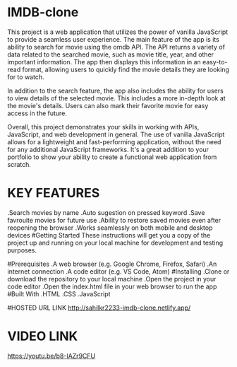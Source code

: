 # IMDB-clone
This project is a web application that utilizes the power of vanilla JavaScript to provide a seamless user experience. The main feature of the app is its ability to search for movie using the omdb API. The API returns a variety of data related to the searched movie, such as movie title, year, and other important information. The app then displays this information in an easy-to-read format, allowing users to quickly find the movie details they are looking for to watch.

In addition to the search feature, the app also includes the ability for users to view details of the selected movie. This includes a more in-depth look at the movie's details. Users can also mark their favorite movie for easy access in the future.

Overall, this project demonstrates your skills in working with APIs, JavaScript, and web development in general. The use of vanilla JavaScript allows for a lightweight and fast-performing application, without the need for any additional JavaScript frameworks. It's a great addition to your portfolio to show your ability to create a functional web application from scratch.

# KEY FEATURES
.Search movies by name
.Auto sugestion on pressed keyword
.Save favrouite movies for future use
.Ability to restore saved movies even after reopening the browser
.Works seamlessly on both mobile and desktop devices
#Getting Started
These instructions will get you a copy of the project up and running on your local machine for development and testing purposes.

#Prerequisites
.A web browser (e.g. Google Chrome, Firefox, Safari)
.An internet connection
.A code editor (e.g. VS Code, Atom)
#Installing
.Clone or download the repository to your local machine
.Open the project in your code editor
.Open the index.html file in your web browser to run the app
#Built With
.HTML
.CSS
.JavaScript

#HOSTED URL LINK
http://sahilkr2233-imdb-clone.netlify.app/

# VIDEO LINK
https://youtu.be/b8-IAZr9CFU
